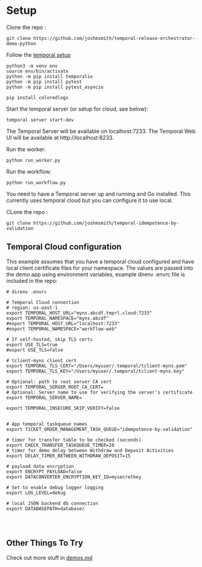 # Setup
Clone the repo :
```shell
git clone https://github.com/joshmsmith/temporal-release-orchestrator-demo-python
```

Follow the [temporal setup](https://learn.temporal.io/getting_started/python/hello_world_in_python/?os=mac)
```shell
python3 -m venv env
source env/bin/activate
python -m pip install temporalio
python -m pip install pytest
python -m pip install pytest_asyncio

pip install coloredlogs
```

Start the temporal server (or setup for cloud, see below):
```shell
temporal server start-dev
```
The Temporal Server will be available on localhost:7233.
The Temporal Web UI will be available at http://localhost:8233.

Run the worker:
```shell
python run_worker.py 
```

Run the workflow:
```shell
python run_workflow.py 
```

You need to have a Temporal server up and running and Go installed. This currently uses temporal cloud but you can configure it to use local.

CLone the repo :
```shell
git clone https://github.com/joshmsmith/temporal-idempotence-by-validation
```

## Temporal Cloud configuration
This example assumes that you have a temporal cloud configured and have local client certificate files for your namespace.
The values are passed into the demo app using environment variables, example direnv .envrc file is included in the repo:

```
# direnv .envrc

# Temporal Cloud connection
# region: us-east-1
export TEMPORAL_HOST_URL="myns.abcdf.tmprl.cloud:7233"
export TEMPORAL_NAMESPACE="myns.abcdf"
#export TEMPORAL_HOST_URL="localhost:7233"
#export TEMPORAL_NAMESPACE="workflow-web"

# If self-hosted, skip TLS certs
export USE_TLS=true
#export USE_TLS=false

# tclient-myns client cert
export TEMPORAL_TLS_CERT="/Users/myuser/.temporal/tclient-myns.pem"
export TEMPORAL_TLS_KEY="/Users/myuser/.temporal/tclient-myns.key"

# Optional: path to root server CA cert
export TEMPORAL_SERVER_ROOT_CA_CERT=
# Optional: Server name to use for verifying the server's certificate
export TEMPORAL_SERVER_NAME=

export TEMPORAL_INSECURE_SKIP_VERIFY=false


# App temporal taskqueue names
export TICKET_ORDER_MANAGEMENT_TASK_QUEUE="idempotence-by-validation"

# timer for transfer table to be checked (seconds)
export CHECK_TRANSFER_TASKQUEUE_TIMER=20
# timer for demo delay between Withdraw and Deposit Activities
export DELAY_TIMER_BETWEEN_WITHDRAW_DEPOSIT=15

# payload data encryption
export ENCRYPT_PAYLOAD=false
export DATACONVERTER_ENCRYPTION_KEY_ID=mysecretkey

# Set to enable debug logger logging
export LOG_LEVEL=debug

# local JSON backend db connection
export DATABASEPATH=database/




```



## Other Things To Try
Check out more stuff in [demos.md](./demos.md)

